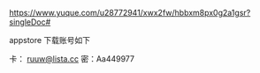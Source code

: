 https://www.yuque.com/u28772941/xwx2fw/hbbxm8px0g2a1gsr?singleDoc#

appstore 下载账号如下

卡： ruuw@lista.cc
密：Aa449977